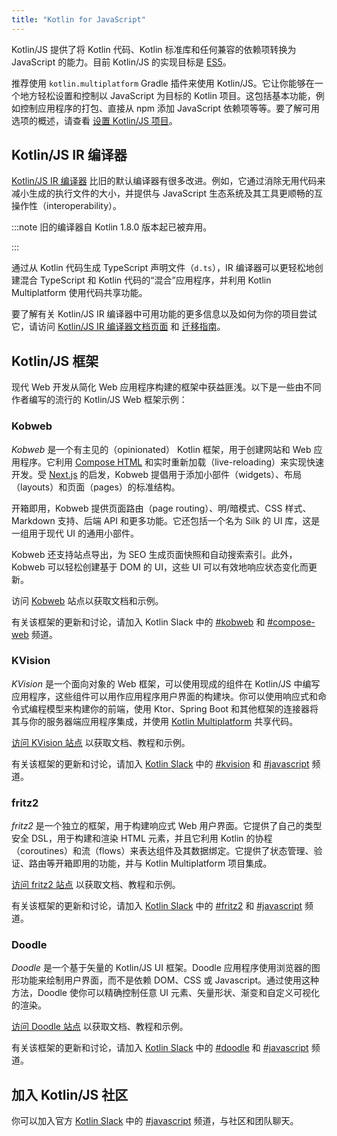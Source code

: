 ```yaml
---
title: "Kotlin for JavaScript"
---
```

Kotlin/JS 提供了将 Kotlin 代码、Kotlin 标准库和任何兼容的依赖项转换为 JavaScript 的能力。目前 Kotlin/JS 的实现目标是 [ES5](https://www.ecma-international.org/ecma-262/5.1/)。

推荐使用 `kotlin.multiplatform` Gradle 插件来使用 Kotlin/JS。它让你能够在一个地方轻松设置和控制以 JavaScript 为目标的 Kotlin 项目。这包括基本功能，例如控制应用程序的打包、直接从 npm 添加 JavaScript 依赖项等等。要了解可用选项的概述，请查看 [设置 Kotlin/JS 项目](js-project-setup.md)。

## Kotlin/JS IR 编译器

[Kotlin/JS IR 编译器](js-ir-compiler.md) 比旧的默认编译器有很多改进。例如，它通过消除无用代码来减小生成的执行文件的大小，并提供与 JavaScript 生态系统及其工具更顺畅的互操作性（interoperability）。

:::note
旧的编译器自 Kotlin 1.8.0 版本起已被弃用。

:::

通过从 Kotlin 代码生成 TypeScript 声明文件（`d.ts`），IR 编译器可以更轻松地创建混合 TypeScript 和 Kotlin 代码的“混合”应用程序，并利用 Kotlin Multiplatform 使用代码共享功能。

要了解有关 Kotlin/JS IR 编译器中可用功能的更多信息以及如何为你的项目尝试它，请访问 [Kotlin/JS IR 编译器文档页面](js-ir-compiler.md) 和 [迁移指南](js-ir-migration.md)。

## Kotlin/JS 框架

现代 Web 开发从简化 Web 应用程序构建的框架中获益匪浅。以下是一些由不同作者编写的流行的 Kotlin/JS Web 框架示例：

### Kobweb

_Kobweb_ 是一个有主见的（opinionated） Kotlin 框架，用于创建网站和 Web 应用程序。它利用 [Compose HTML](https://github.com/JetBrains/compose-multiplatform?tab=readme-ov-file#compose-html) 和实时重新加载（live-reloading）来实现快速开发。受 [Next.js](https://nextjs.org/) 的启发，Kobweb 提倡用于添加小部件（widgets）、布局（layouts）和页面（pages）的标准结构。

开箱即用，Kobweb 提供页面路由（page routing）、明/暗模式、CSS 样式、Markdown 支持、后端 API 和更多功能。它还包括一个名为 Silk 的 UI 库，这是一组用于现代 UI 的通用小部件。

Kobweb 还支持站点导出，为 SEO 生成页面快照和自动搜索索引。此外，Kobweb 可以轻松创建基于 DOM 的 UI，这些 UI 可以有效地响应状态变化而更新。

访问 [Kobweb](https://kobweb.varabyte.com/) 站点以获取文档和示例。

有关该框架的更新和讨论，请加入 Kotlin Slack 中的 [#kobweb](https://kotlinlang.slack.com/archives/C04RTD72RQ8) 和 [#compose-web](https://kotlinlang.slack.com/archives/C01F2HV7868) 频道。

### KVision

_KVision_ 是一个面向对象的 Web 框架，可以使用现成的组件在 Kotlin/JS 中编写应用程序，这些组件可以用作应用程序用户界面的构建块。你可以使用响应式和命令式编程模型来构建你的前端，使用 Ktor、Spring Boot 和其他框架的连接器将其与你的服务器端应用程序集成，并使用 [Kotlin Multiplatform](multiplatform-intro.md) 共享代码。

[访问 KVision 站点](https://kvision.io) 以获取文档、教程和示例。

有关该框架的更新和讨论，请加入 [Kotlin Slack](https://surveys.jetbrains.com/s3/kotlin-slack-sign-up) 中的 [#kvision](https://kotlinlang.slack.com/messages/kvision) 和 [#javascript](https://kotlinlang.slack.com/archives/C0B8L3U69) 频道。

### fritz2

_fritz2_ 是一个独立的框架，用于构建响应式 Web 用户界面。它提供了自己的类型安全 DSL，用于构建和渲染 HTML 元素，并且它利用 Kotlin 的协程（coroutines）和流（flows）来表达组件及其数据绑定。它提供了状态管理、验证、路由等开箱即用的功能，并与 Kotlin Multiplatform 项目集成。

[访问 fritz2 站点](https://www.fritz2.dev) 以获取文档、教程和示例。

有关该框架的更新和讨论，请加入 [Kotlin Slack](https://surveys.jetbrains.com/s3/kotlin-slack-sign-up) 中的 [#fritz2](https://kotlinlang.slack.com/messages/fritz2) 和 [#javascript](https://kotlinlang.slack.com/archives/C0B8L3U69) 频道。

### Doodle

_Doodle_ 是一个基于矢量的 Kotlin/JS UI 框架。Doodle 应用程序使用浏览器的图形功能来绘制用户界面，而不是依赖 DOM、CSS 或 Javascript。通过使用这种方法，Doodle 使你可以精确控制任意 UI 元素、矢量形状、渐变和自定义可视化的渲染。

[访问 Doodle 站点](https://nacular.github.io/doodle/) 以获取文档、教程和示例。

有关该框架的更新和讨论，请加入 [Kotlin Slack](https://surveys.jetbrains.com/s3/kotlin-slack-sign-up) 中的 [#doodle](https://kotlinlang.slack.com/messages/doodle) 和 [#javascript](https://kotlinlang.slack.com/archives/C0B8L3U69) 频道。

## 加入 Kotlin/JS 社区

你可以加入官方 [Kotlin Slack](https://surveys.jetbrains.com/s3/kotlin-slack-sign-up) 中的 [#javascript](https://kotlinlang.slack.com/archives/C0B8L3U69) 频道，与社区和团队聊天。